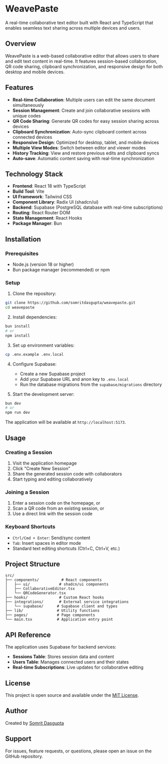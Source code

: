# WeavePaste

A real-time collaborative text editor built with React and TypeScript that enables seamless text sharing across multiple devices and users.

## Overview

WeavePaste is a web-based collaborative editor that allows users to share and edit text content in real-time. It features session-based collaboration, QR code sharing, clipboard synchronization, and responsive design for both desktop and mobile devices.

## Features

- **Real-time Collaboration**: Multiple users can edit the same document simultaneously
- **Session Management**: Create and join collaborative sessions with unique codes
- **QR Code Sharing**: Generate QR codes for easy session sharing across devices
- **Clipboard Synchronization**: Auto-sync clipboard content across connected devices
- **Responsive Design**: Optimized for desktop, tablet, and mobile devices
- **Multiple View Modes**: Switch between editor and viewer modes
- **History Tracking**: View and restore previous edits and clipboard syncs
- **Auto-save**: Automatic content saving with real-time synchronization

## Technology Stack

- **Frontend**: React 18 with TypeScript
- **Build Tool**: Vite
- **UI Framework**: Tailwind CSS
- **Component Library**: Radix UI (shadcn/ui)
- **Backend**: Supabase (PostgreSQL database with real-time subscriptions)
- **Routing**: React Router DOM
- **State Management**: React Hooks
- **Package Manager**: Bun

## Installation

### Prerequisites

- Node.js (version 18 or higher)
- Bun package manager (recommended) or npm

### Setup

1. Clone the repository:

```bash
git clone https://github.com/somritdasgupta/weavepaste.git
cd weavepaste
```

2. Install dependencies:

```bash
bun install
# or
npm install
```

3. Set up environment variables:

```bash
cp .env.example .env.local
```

4. Configure Supabase:

   - Create a new Supabase project
   - Add your Supabase URL and anon key to `.env.local`
   - Run the database migrations from the `supabase/migrations` directory

5. Start the development server:

```bash
bun dev
# or
npm run dev
```

The application will be available at `http://localhost:5173`.

## Usage

### Creating a Session

1. Visit the application homepage
2. Click "Create New Session"
3. Share the generated session code with collaborators
4. Start typing and editing collaboratively

### Joining a Session

1. Enter a session code on the homepage, or
2. Scan a QR code from an existing session, or
3. Use a direct link with the session code

### Keyboard Shortcuts

- `Ctrl/Cmd + Enter`: Send/sync content
- `Tab`: Insert spaces in editor mode
- Standard text editing shortcuts (Ctrl+C, Ctrl+V, etc.)

## Project Structure

```
src/
├── components/          # React components
│   ├── ui/             # shadcn/ui components
│   ├── CollaborativeEditor.tsx
│   └── QRCodeGenerator.tsx
├── hooks/              # Custom React hooks
├── integrations/       # External service integrations
│   └── supabase/      # Supabase client and types
├── lib/               # Utility functions
├── pages/             # Page components
└── main.tsx           # Application entry point
```

## API Reference

The application uses Supabase for backend services:

- **Sessions Table**: Stores session data and content
- **Users Table**: Manages connected users and their states
- **Real-time Subscriptions**: Live updates for collaborative editing

## License

This project is open source and available under the [MIT License](LICENSE).

## Author

Created by [Somrit Dasgupta](https://github.com/somritdasgupta)

## Support

For issues, feature requests, or questions, please open an issue on the GitHub repository.

